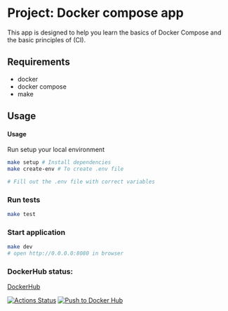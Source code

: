 # Project: Docker compose app

This app is designed to help you learn the basics of Docker Compose and the basic principles of (CI).

## Requirements

* docker
* docker compose 
* make

## Usage

#### Usage

Run setup your local environment
```bash
make setup # Install dependencies
make create-env # To create .env file

# Fill out the .env file with correct variables

```

### Run tests

```bash
make test
```

### Start application

```bash
make dev
# open http://0.0.0.0:8080 in browser
```

### DockerHub status:
[DockerHub](https://hub.docker.com/repository/docker/ruslan0688/devops-for-programmers-project-74/general)

[![Actions Status](https://github.com/rgusseinov/devops-for-programmers-project-74/actions/workflows/hexlet-check.yml/badge.svg)](https://github.com/rgusseinov/devops-for-programmers-project-74/actions)
[![Push to Docker Hub](https://github.com/rgusseinov/devops-for-programmers-project-74/actions/workflows/push.yml/badge.svg)](https://github.com/rgusseinov/devops-for-programmers-project-74/actions/workflows/push.yml)